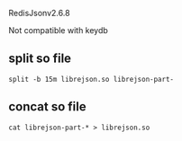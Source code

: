 RedisJsonv2.6.8

Not compatible with keydb

## split so file
```
split -b 15m librejson.so librejson-part-
```

## concat so file
```
cat librejson-part-* > librejson.so
```

